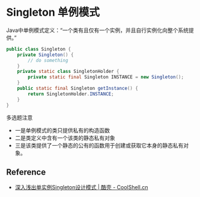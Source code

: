 # Singleton 单例模式

Java中单例模式定义：“一个类有且仅有一个实例，并且自行实例化向整个系统提供。”

```java
public class Singleton {
    private Singleton() {
        // do something
    }
    private static class SingletonHolder {
        private static final Singleton INSTANCE = new Singleton();
    }
    public static final Singleton getInstance() {
        return SingletonHolder.INSTANCE;
    }
}
```

多选题注意
* 一是单例模式的类只提供私有的构造函数
* 二是类定义中含有一个该类的静态私有对象
* 三是该类提供了一个静态的公有的函数用于创建或获取它本身的静态私有对象。

## Reference

- [深入浅出单实例Singleton设计模式 | 酷壳 - CoolShell.cn](http://coolshell.cn/articles/265.html)

